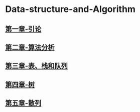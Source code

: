 # Data-structure-and-Algorithm
## [第一章-引论](../note/Chapter1.org)
## [第二章-算法分析](../note/Chapter2.org)
## [第三章-表、栈和队列](../note/Chapter3.org)

## [第四章-树](../note/Chapter4.md)

## [第五章-散列](./note/Chapter5.md)